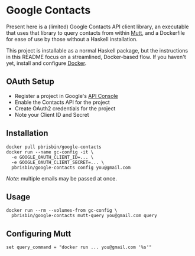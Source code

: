 # Google Contacts

Present here is a (limited) Google Contacts API client library, an executable
that uses that library to query contacts from within [Mutt][], and a Dockerfile
for ease of use by those without a Haskell installation.

[mutt]: http://www.mutt.org/

This project is installable as a normal Haskell package, but the instructions in
this README focus on a streamlined, Docker-based flow. If you haven't yet,
install and configure [Docker][].

[docker]: https://www.docker.com/

## OAuth Setup

- Register a project in Google's [API Console][console]
- Enable the Contacts API for the project
- Create OAuth2 credentials for the project
- Note your Client ID and Secret

[console]: https://code.google.com/apis/console#access

## Installation

```
docker pull pbrisbin/google-contacts
docker run --name gc-config -it \
  -e GOOGLE_OAUTH_CLIENT_ID=... \
  -e GOOGLE_OAUTH_CLIENT_SECRET=... \
  pbrisbin/google-contacts config you@gmail.com
```

*Note*: multiple emails may be passed at once.

## Usage

```
docker run --rm --volumes-from gc-config \
  pbrisbin/google-contacts mutt-query you@gmail.com query
```

## Configuring Mutt

```
set query_command = "docker run ... you@gmail.com '%s'"
```
